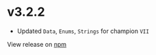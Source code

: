 # v3.2.2
- Updated `Data`, `Enums`, `Strings` for champion `VII`

View release on [npm](https://www.npmjs.com/package/pe-paladins.js/v/3.2.2)